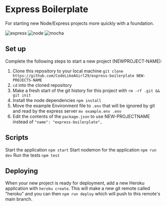 # Express Boilerplate

For starting new Node/Express projects more quickly with a foundation.

![express](https://img.shields.io/badge/Express.js-000000?style=for-the-badge&logo=express&logoColor=white)
![node](https://img.shields.io/badge/Node.js-339933?style=for-the-badge&logo=nodedotjs&logoColor=white)
![mocha](https://img.shields.io/badge/Mocha-8D6748?style=for-the-badge&logo=Mocha&logoColor=white)

## Set up

Complete the following steps to start a new project (NEWPROJECT-NAME):

1. Clone this repository to your local machine `git clone https://github.com/CodeLikeAGirl29/express-boilerplate NEW-PROJECTS-NAME`
2. `cd` into the cloned repository
3. Make a fresh start of the git history for this project with
   `rm -rf .git && git init`
4. Install the node dependencies `npm install`
5. Move the example Environment file to `.env` that will be
   ignored by git and read by the express server `mv example.env .env`
6. Edit the contents of the `package.json` to use NEW-PROJECTNAME instead of `"name": "express-boilerplate",`

## Scripts

Start the application `npm start`
Start nodemon for the application `npm run dev`
Run the tests `npm test`

## Deploying

When your new project is ready for deployment, add a new Heroku
application with `heroku create`. This will make a new git
remote called "heroku" and you can then `npm run deploy` which
will push to this remote's main branch.
